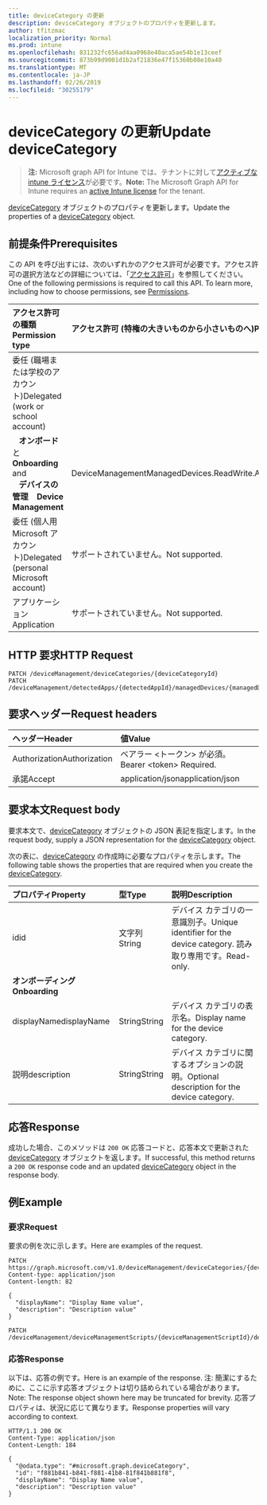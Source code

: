 ```yaml
---
title: deviceCategory の更新
description: deviceCategory オブジェクトのプロパティを更新します。
author: tfitzmac
localization_priority: Normal
ms.prod: intune
ms.openlocfilehash: 831232fc656ad4aa0968e40aca5ae54b1e13ceef
ms.sourcegitcommit: 873b99d9001d1b2af21836e47f15360b08e10a40
ms.translationtype: MT
ms.contentlocale: ja-JP
ms.lasthandoff: 02/26/2019
ms.locfileid: "30255179"
---
```

# <a name="update-devicecategory"></a><span data-ttu-id="c8a2b-103">deviceCategory の更新</span><span class="sxs-lookup"><span data-stu-id="c8a2b-103">Update deviceCategory</span></span>

> <span data-ttu-id="c8a2b-104">**注:** Microsoft graph API for Intune では、テナントに対して[アクティブな intune ライセンス](https://go.microsoft.com/fwlink/?linkid=839381)が必要です。</span><span class="sxs-lookup"><span data-stu-id="c8a2b-104">**Note:** The Microsoft Graph API for Intune requires an [active Intune license](https://go.microsoft.com/fwlink/?linkid=839381) for the tenant.</span></span>

<span data-ttu-id="c8a2b-105">[deviceCategory](../resources/intune-shared-devicecategory.md) オブジェクトのプロパティを更新します。</span><span class="sxs-lookup"><span data-stu-id="c8a2b-105">Update the properties of a [deviceCategory](../resources/intune-shared-devicecategory.md) object.</span></span>

## <a name="prerequisites"></a><span data-ttu-id="c8a2b-106">前提条件</span><span class="sxs-lookup"><span data-stu-id="c8a2b-106">Prerequisites</span></span>
<span data-ttu-id="c8a2b-p101">この API を呼び出すには、次のいずれかのアクセス許可が必要です。アクセス許可の選択方法などの詳細については、「[アクセス許可](/graph/permissions-reference)」を参照してください。</span><span class="sxs-lookup"><span data-stu-id="c8a2b-p101">One of the following permissions is required to call this API. To learn more, including how to choose permissions, see [Permissions](/graph/permissions-reference).</span></span>

|<span data-ttu-id="c8a2b-109">アクセス許可の種類</span><span class="sxs-lookup"><span data-stu-id="c8a2b-109">Permission type</span></span>|<span data-ttu-id="c8a2b-110">アクセス許可 (特権の大きいものから小さいものへ)</span><span class="sxs-lookup"><span data-stu-id="c8a2b-110">Permissions (from most to least privileged)</span></span>|
|:---|:---|
|<span data-ttu-id="c8a2b-111">委任 (職場または学校のアカウント)</span><span class="sxs-lookup"><span data-stu-id="c8a2b-111">Delegated (work or school account)</span></span>||
| <span data-ttu-id="c8a2b-112">&nbsp;&nbsp; **オンボード**と</span><span class="sxs-lookup"><span data-stu-id="c8a2b-112">&nbsp; &nbsp; **Onboarding** and</span></span> <br> <span data-ttu-id="c8a2b-113">&nbsp;&nbsp; **デバイスの管理**</span><span class="sxs-lookup"><span data-stu-id="c8a2b-113">&nbsp; &nbsp; **Device Management**</span></span>| <span data-ttu-id="c8a2b-114">DeviceManagementManagedDevices.ReadWrite.All</span><span class="sxs-lookup"><span data-stu-id="c8a2b-114">DeviceManagementManagedDevices.ReadWrite.All</span></span>|
|<span data-ttu-id="c8a2b-115">委任 (個人用 Microsoft アカウント)</span><span class="sxs-lookup"><span data-stu-id="c8a2b-115">Delegated (personal Microsoft account)</span></span>|<span data-ttu-id="c8a2b-116">サポートされていません。</span><span class="sxs-lookup"><span data-stu-id="c8a2b-116">Not supported.</span></span>|
|<span data-ttu-id="c8a2b-117">アプリケーション</span><span class="sxs-lookup"><span data-stu-id="c8a2b-117">Application</span></span>|<span data-ttu-id="c8a2b-118">サポートされていません。</span><span class="sxs-lookup"><span data-stu-id="c8a2b-118">Not supported.</span></span>|

## <a name="http-request"></a><span data-ttu-id="c8a2b-119">HTTP 要求</span><span class="sxs-lookup"><span data-stu-id="c8a2b-119">HTTP Request</span></span>
<!-- {
  "blockType": "ignored"
}
-->
``` http
PATCH /deviceManagement/deviceCategories/{deviceCategoryId}
PATCH /deviceManagement/detectedApps/{detectedAppId}/managedDevices/{managedDeviceId}/deviceCategory
```

## <a name="request-headers"></a><span data-ttu-id="c8a2b-120">要求ヘッダー</span><span class="sxs-lookup"><span data-stu-id="c8a2b-120">Request headers</span></span>
|<span data-ttu-id="c8a2b-121">ヘッダー</span><span class="sxs-lookup"><span data-stu-id="c8a2b-121">Header</span></span>|<span data-ttu-id="c8a2b-122">値</span><span class="sxs-lookup"><span data-stu-id="c8a2b-122">Value</span></span>|
|:---|:---|
|<span data-ttu-id="c8a2b-123">Authorization</span><span class="sxs-lookup"><span data-stu-id="c8a2b-123">Authorization</span></span>|<span data-ttu-id="c8a2b-124">ベアラー &lt;トークン&gt; が必須。</span><span class="sxs-lookup"><span data-stu-id="c8a2b-124">Bearer &lt;token&gt; Required.</span></span>|
|<span data-ttu-id="c8a2b-125">承諾</span><span class="sxs-lookup"><span data-stu-id="c8a2b-125">Accept</span></span>|<span data-ttu-id="c8a2b-126">application/json</span><span class="sxs-lookup"><span data-stu-id="c8a2b-126">application/json</span></span>|

## <a name="request-body"></a><span data-ttu-id="c8a2b-127">要求本文</span><span class="sxs-lookup"><span data-stu-id="c8a2b-127">Request body</span></span>
<span data-ttu-id="c8a2b-128">要求本文で、[deviceCategory](../resources/intune-shared-devicecategory.md) オブジェクトの JSON 表記を指定します。</span><span class="sxs-lookup"><span data-stu-id="c8a2b-128">In the request body, supply a JSON representation for the [deviceCategory](../resources/intune-shared-devicecategory.md) object.</span></span>

<span data-ttu-id="c8a2b-129">次の表に、[deviceCategory](../resources/intune-shared-devicecategory.md) の作成時に必要なプロパティを示します。</span><span class="sxs-lookup"><span data-stu-id="c8a2b-129">The following table shows the properties that are required when you create the [deviceCategory](../resources/intune-shared-devicecategory.md).</span></span>

|<span data-ttu-id="c8a2b-130">プロパティ</span><span class="sxs-lookup"><span data-stu-id="c8a2b-130">Property</span></span>|<span data-ttu-id="c8a2b-131">型</span><span class="sxs-lookup"><span data-stu-id="c8a2b-131">Type</span></span>|<span data-ttu-id="c8a2b-132">説明</span><span class="sxs-lookup"><span data-stu-id="c8a2b-132">Description</span></span>|
|:---|:---|:---|
|<span data-ttu-id="c8a2b-133">id</span><span class="sxs-lookup"><span data-stu-id="c8a2b-133">id</span></span>|<span data-ttu-id="c8a2b-134">文字列</span><span class="sxs-lookup"><span data-stu-id="c8a2b-134">String</span></span>|<span data-ttu-id="c8a2b-135">デバイス カテゴリの一意識別子。</span><span class="sxs-lookup"><span data-stu-id="c8a2b-135">Unique identifier for the device category.</span></span> <span data-ttu-id="c8a2b-136">読み取り専用です。</span><span class="sxs-lookup"><span data-stu-id="c8a2b-136">Read-only.</span></span>|
|<span data-ttu-id="c8a2b-137">**オンボーディング**</span><span class="sxs-lookup"><span data-stu-id="c8a2b-137">**Onboarding**</span></span>|
|<span data-ttu-id="c8a2b-138">displayName</span><span class="sxs-lookup"><span data-stu-id="c8a2b-138">displayName</span></span>|<span data-ttu-id="c8a2b-139">String</span><span class="sxs-lookup"><span data-stu-id="c8a2b-139">String</span></span>|<span data-ttu-id="c8a2b-140">デバイス カテゴリの表示名。</span><span class="sxs-lookup"><span data-stu-id="c8a2b-140">Display name for the device category.</span></span>|
|<span data-ttu-id="c8a2b-141">説明</span><span class="sxs-lookup"><span data-stu-id="c8a2b-141">description</span></span>|<span data-ttu-id="c8a2b-142">String</span><span class="sxs-lookup"><span data-stu-id="c8a2b-142">String</span></span>|<span data-ttu-id="c8a2b-143">デバイス カテゴリに関するオプションの説明。</span><span class="sxs-lookup"><span data-stu-id="c8a2b-143">Optional description for the device category.</span></span>|



## <a name="response"></a><span data-ttu-id="c8a2b-144">応答</span><span class="sxs-lookup"><span data-stu-id="c8a2b-144">Response</span></span>
<span data-ttu-id="c8a2b-145">成功した場合、このメソッドは `200 OK` 応答コードと、応答本文で更新された [deviceCategory](../resources/intune-shared-devicecategory.md) オブジェクトを返します。</span><span class="sxs-lookup"><span data-stu-id="c8a2b-145">If successful, this method returns a `200 OK` response code and an updated [deviceCategory](../resources/intune-shared-devicecategory.md) object in the response body.</span></span>

## <a name="example"></a><span data-ttu-id="c8a2b-146">例</span><span class="sxs-lookup"><span data-stu-id="c8a2b-146">Example</span></span>
### <a name="request"></a><span data-ttu-id="c8a2b-147">要求</span><span class="sxs-lookup"><span data-stu-id="c8a2b-147">Request</span></span>
<span data-ttu-id="c8a2b-148">要求の例を次に示します。</span><span class="sxs-lookup"><span data-stu-id="c8a2b-148">Here are examples of the request.</span></span>
``` http
PATCH https://graph.microsoft.com/v1.0/deviceManagement/deviceCategories/{deviceCategoryId}
Content-type: application/json
Content-length: 82

{
  "displayName": "Display Name value",
  "description": "Description value"
}

PATCH /deviceManagement/deviceManagementScripts/{deviceManagementScriptId}/deviceRunStates/{deviceManagementScriptDeviceStateId}/managedDevice/deviceCategory
```

### <a name="response"></a><span data-ttu-id="c8a2b-149">応答</span><span class="sxs-lookup"><span data-stu-id="c8a2b-149">Response</span></span>
<span data-ttu-id="c8a2b-150">以下は、応答の例です。</span><span class="sxs-lookup"><span data-stu-id="c8a2b-150">Here is an example of the response.</span></span> <span data-ttu-id="c8a2b-151">注: 簡潔にするために、ここに示す応答オブジェクトは切り詰められている場合があります。</span><span class="sxs-lookup"><span data-stu-id="c8a2b-151">Note: The response object shown here may be truncated for brevity.</span></span> <span data-ttu-id="c8a2b-152">応答プロパティは、状況に応じて異なります。</span><span class="sxs-lookup"><span data-stu-id="c8a2b-152">Response properties will vary according to context.</span></span>
``` http
HTTP/1.1 200 OK
Content-Type: application/json
Content-Length: 184

{
  "@odata.type": "#microsoft.graph.deviceCategory",
  "id": "f881b841-b841-f881-41b8-81f841b881f8",
  "displayName": "Display Name value",
  "description": "Description value"
}
```



